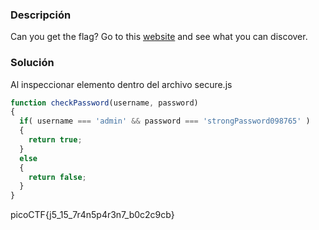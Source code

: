 ### Descripción
Can you get the flag? Go to this [website](http://saturn.picoctf.net:49386/) and see what you can discover.

### Solución

Al inspeccionar elemento dentro del archivo secure.js
```js
function checkPassword(username, password)
{
  if( username === 'admin' && password === 'strongPassword098765' )
  {
    return true;
  }
  else
  {
    return false;
  }
}
```

picoCTF{j5_15_7r4n5p4r3n7_b0c2c9cb}
